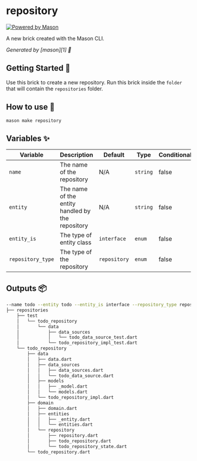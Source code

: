 # repository

[![Powered by Mason](https://img.shields.io/endpoint?url=https%3A%2F%2Ftinyurl.com%2Fmason-badge)](https://github.com/felangel/mason)

A new brick created with the Mason CLI.

_Generated by [mason][1] 🧱_

## Getting Started 🚀

Use this brick to create a new repository.
Run this brick inside the `folder` that will contain the `repositories` folder.

## How to use 🚀

```shell
mason make repository
```

## Variables ✨

| Variable           | Description                                             | Default        | Type      | Conditional | When             |
| ------------------ | ------------------------------------------------------- | -------------- | --------- | ----------- | ---------------- |
| `name`             | The name of the repository                              | N/A            | `string`  | false       | N/A              |
| `entity`           | The name of the entity handled by the repository        | N/A            | `string`  | false       | N/A              |
| `entity_is`        | The type of entity class                                | `interface`    | `enum`    | false       | N/A              |
| `repository_type`  | The type of the repository                              | `repository`   | `enum`    | false       | N/A              |

## Outputs 📦

```bash
--name todo --entity todo --entity_is interface --repository_type repository
├── repositories
    ├── test
    │   └── todo_repository
    │       └── data
    │           ├── data_sources
    │           │   └── todo_data_source_test.dart
    │           └── todo_repository_impl_test.dart
    └── todo_repository
        ├── data
        │   ├── data.dart
        │   ├── data_sources
        │   │   ├── data_sources.dart
        │   │   └── todo_data_source.dart
        │   ├── models
        │   │   ├── _model.dart
        │   │   └── models.dart
        │   └── todo_repository_impl.dart
        ├── domain
        │   ├── domain.dart
        │   ├── entities
        │   │   ├── _entity.dart
        │   │   └── entities.dart
        │   └── repository
        │       ├── repository.dart
        │       ├── todo_repository.dart
        │       └── todo_repository_state.dart
        └── todo_repository.dart
```
